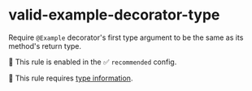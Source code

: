 # valid-example-decorator-type

Require `@Example` decorator's first type argument to be the same as its method's return type.

💼 This rule is enabled in the ✅ `recommended` config.

💭 This rule requires [type information](https://typescript-eslint.io/linting/typed-linting).

<!-- end auto-generated rule header -->
